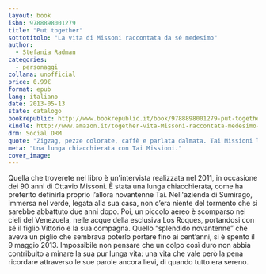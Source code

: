 ```yaml
---
layout: book
isbn: 9788898001279
title: "Put together"
sottotitolo: "La vita di Missoni raccontata da sé medesimo"
author:
  - Stefania Radman 
categories:
  - personaggi
collana: unofficial
price: 0.99€
format: epub
lang: italiano
date: 2013-05-13
state: catalogo
bookrepublic: http://www.bookrepublic.it/book/9788898001279-put-together-la-vita-di-missoni-raccontata-da-se-medesimo/
kindle: http://www.amazon.it/together-vita-Missoni-raccontata-medesimo-ebook/dp/B00CRHCP5W/
drm: Social DRM
quote: "Zigzag, pezze colorate, caffè e parlata dalmata. Tai Missioni lo ricorda così."
meta: "Una lunga chiacchierata con Tai Missioni."
cover_image:
---
```

Quella che troverete nel libro è un'intervista realizzata nel 2011, in occasione dei 90 anni di Ottavio Missoni. È stata una lunga chiacchierata, come ha preferito definirla proprio l’allora novantenne Tai. Nell'azienda di Sumirago, immersa nel verde, legata alla sua casa, non c’era niente del tormento che si sarebbe abbattuto due anni dopo. Poi, un piccolo aereo è scomparso nei cieli del Venezuela, nelle acque della esclusiva Los Roques, portandosi con sé il figlio Vittorio e la sua compagna. Quello “splendido novantenne” che aveva un piglio che sembrava poterlo portare fino ai cent’anni, si è spento il 9 maggio 2013. Impossibile non pensare che un colpo così duro non abbia contribuito a minare la sua pur lunga vita: una vita che vale però la pena ricordare attraverso le sue parole ancora lievi, di quando tutto era sereno.
